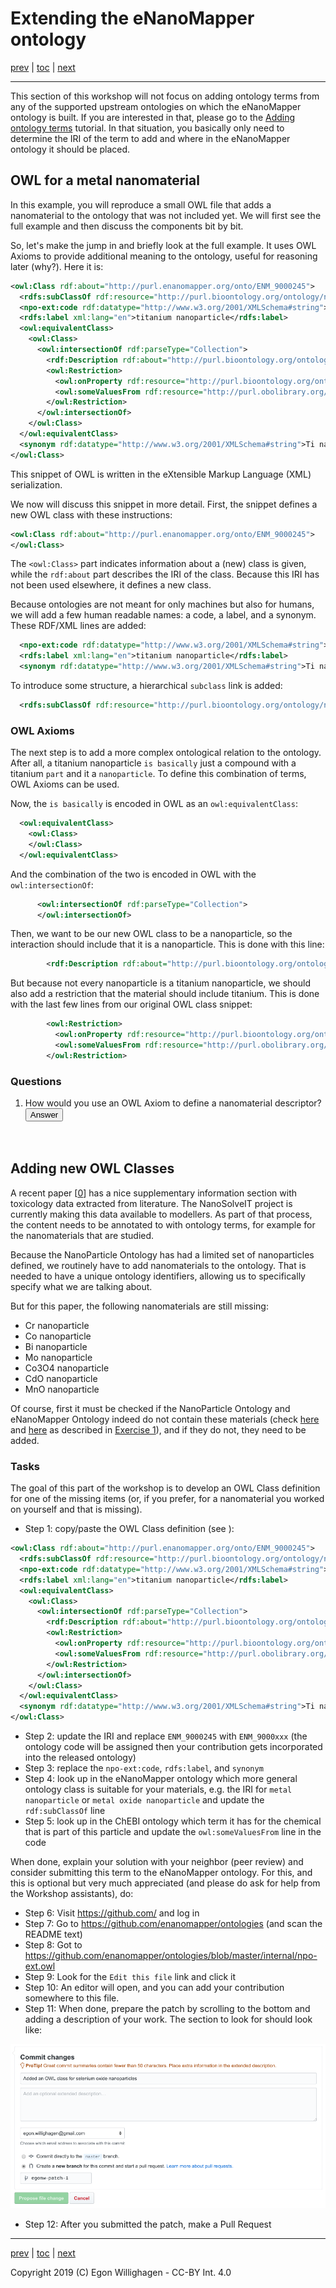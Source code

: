 # Extending the eNanoMapper ontology

[prev](scholia.md) | [toc](./README.md) | [next](nanomaterial.md)

<script>
  function toggleAnswer(id) {
  var answer = document.getElementById(id);
  if (answer.style.visibility === "hidden" ||
      answer.style.visibility === "none") {
    answer.style.visibility = "visible";
  } else {
    answer.style.visibility = "hidden";
  }
}
</script>

---

This section of this workshop will not focus on adding ontology terms from any of the supported
upstream ontologies on which the eNanoMapper ontology is built. If you are interested in that,
please go to the [Adding ontology terms](https://github.com/enanomapper/tutorials/tree/master/Added%20ontology%20terms) 
tutorial. In that situation, you basically only need to determine
the IRI of the term to add and where in the eNanoMapper ontology it should be placed.

## OWL for a metal nanomaterial

In this example, you will reproduce a small OWL file that adds a nanomaterial to the ontology that
was not included yet. We will first see the full example and then discuss the components bit by bit.

So, let's make the jump in and briefly look at the full example. It uses OWL Axioms to provide
additional meaning to the ontology, useful for reasoning later (why?). Here it is:

```xml
<owl:Class rdf:about="http://purl.enanomapper.org/onto/ENM_9000245">
  <rdfs:subClassOf rdf:resource="http://purl.bioontology.org/ontology/npo#NPO_1384"/>
  <npo-ext:code rdf:datatype="http://www.w3.org/2001/XMLSchema#string">titanium nanoparticle</npo-ext:code>
  <rdfs:label xml:lang="en">titanium nanoparticle</rdfs:label>
  <owl:equivalentClass>
    <owl:Class>
      <owl:intersectionOf rdf:parseType="Collection">
        <rdf:Description rdf:about="http://purl.bioontology.org/ontology/npo#NPO_707"/>
        <owl:Restriction>
          <owl:onProperty rdf:resource="http://purl.bioontology.org/ontology/npo#has_component_part"/>
          <owl:someValuesFrom rdf:resource="http://purl.obolibrary.org/obo/CHEBI_33341"/>
        </owl:Restriction>
      </owl:intersectionOf>
    </owl:Class>
  </owl:equivalentClass>
  <synonym rdf:datatype="http://www.w3.org/2001/XMLSchema#string">Ti nanoparticle</synonym>
</owl:Class>
```

This snippet of OWL is written in the eXtensible Markup Language (XML) serialization.

We now will discuss this snippet in more detail. First, the snippet defines a new OWL class with
these instructions:

```xml
<owl:Class rdf:about="http://purl.enanomapper.org/onto/ENM_9000245">
</owl:Class>
```

The `<owl:Class>` part indicates information about a (new) class is given, while the `rdf:about`
part describes the IRI of the class. Because this IRI has not been used elsewhere, it defines a new
class.

Because ontologies are not meant for only machines but also for humans, we will add a few human
readable names: a code, a label, and a synonym. These RDF/XML lines are added:

```xml
  <npo-ext:code rdf:datatype="http://www.w3.org/2001/XMLSchema#string">titanium nanoparticle</npo-ext:code>
  <rdfs:label xml:lang="en">titanium nanoparticle</rdfs:label>
  <synonym rdf:datatype="http://www.w3.org/2001/XMLSchema#string">Ti nanoparticle</synonym>
```

To introduce some structure, a hierarchical `subclass` link is added:

```xml
  <rdfs:subClassOf rdf:resource="http://purl.bioontology.org/ontology/npo#NPO_1384"/>
```

### OWL Axioms

The next step is to add a more complex ontological relation to the ontology. After all, a titanium
nanoparticle `is basically` just a compound with a titanium `part` and it a `nanoparticle`. To define
this combination of terms, OWL Axioms can be used.

Now, the `is basically` is encoded in OWL as an `owl:equivalentClass`:

```xml
  <owl:equivalentClass>
    <owl:Class>
    </owl:Class>
  </owl:equivalentClass>
```

And the combination of the two is encoded in OWL with the `owl:intersectionOf`:

```xml
      <owl:intersectionOf rdf:parseType="Collection">
      </owl:intersectionOf>
```

Then, we want to be our new OWL class to be a nanoparticle, so the interaction should
include that it is a nanoparticle. This is done with this line:

```xml
        <rdf:Description rdf:about="http://purl.bioontology.org/ontology/npo#NPO_707"/>
```

But because not every nanoparticle is a titanium nanoparticle, we should also add a restriction
that the material should include titanium. This is done with the last few lines from our
original OWL class snippet:

```xml
        <owl:Restriction>
          <owl:onProperty rdf:resource="http://purl.bioontology.org/ontology/npo#has_component_part"/>
          <owl:someValuesFrom rdf:resource="http://purl.obolibrary.org/obo/CHEBI_33341"/>
        </owl:Restriction>
```

### Questions

1. How would you use an OWL Axiom to define a nanomaterial descriptor? <button onclick="toggleAnswer('q1')">Answer</button><span id="q1" style="visibility: hidden">You can define an `owl:equivalentClass` that the thing is a descriptor, but with the restriction that it is only computed for things that are nanomaterials, rather than all chemicals.</span>

## Adding new OWL Classes

A recent paper [[0](https://github.com/NanoSolveIT/10.1021-acsnano.8b07562)] has a nice
supplementary information section with toxicology data extracted from literature. The NanoSolveIT
project is currently making this data available to modellers.
As part of that process, the content needs to be annotated to with ontology terms, for example
for the nanomaterials that are studied.

Because the NanoParticle Ontology has had a limited set of nanoparticles defined, we routinely
have to add nanomaterials to the ontology. That is needed to have a unique ontology identifiers,
allowing us to specifically specify what we are talking about.

But for this paper, the following nanomaterials are still missing:

* Cr nanoparticle
* Co nanoparticle
* Bi nanoparticle
* Mo nanoparticle
* Co3O4 nanoparticle
* CdO nanoparticle
* MnO nanoparticle

Of course, first it must be checked if the NanoParticle Ontology and eNanoMapper Ontology indeed do
not contain these materials (check
[here]() and
[here]() as described in [Exercise 1](browsing.md)), and if they do not, they need to be added.

### Tasks

The goal of this part of the workshop is to develop an OWL Class definition for one of the missing
items (or, if you prefer, for a nanomaterial you worked on yourself and that is missing).

* Step 1: copy/paste the OWL Class definition (see []()):

```xml
<owl:Class rdf:about="http://purl.enanomapper.org/onto/ENM_9000245">
  <rdfs:subClassOf rdf:resource="http://purl.bioontology.org/ontology/npo#NPO_1384"/>
  <npo-ext:code rdf:datatype="http://www.w3.org/2001/XMLSchema#string">titanium nanoparticle</npo-ext:code>
  <rdfs:label xml:lang="en">titanium nanoparticle</rdfs:label>
  <owl:equivalentClass>
    <owl:Class>
      <owl:intersectionOf rdf:parseType="Collection">
        <rdf:Description rdf:about="http://purl.bioontology.org/ontology/npo#NPO_707"/>
        <owl:Restriction>
          <owl:onProperty rdf:resource="http://purl.bioontology.org/ontology/npo#has_component_part"/>
          <owl:someValuesFrom rdf:resource="http://purl.obolibrary.org/obo/CHEBI_33341"/>
        </owl:Restriction>
      </owl:intersectionOf>
    </owl:Class>
  </owl:equivalentClass>
  <synonym rdf:datatype="http://www.w3.org/2001/XMLSchema#string">Ti nanoparticle</synonym>
</owl:Class>
```

* Step 2: update the IRI and replace `ENM_9000245` with `ENM_9000xxx` (the ontology code will be assigned
  then your contribution gets incorporated into the released ontology)
* Step 3: replace the `npo-ext:code`, `rdfs:label`, and `synonym`
* Step 4: look up in the eNanoMapper ontology which more general ontology class is suitable for your
  materials, e.g. the IRI for
  `metal nanoparticle` or `metal oxide nanoparticle` and update the `rdf:subClassOf` line
* Step 5: look up in the ChEBI ontology which term it has for the chemical that is part of this particle
  and update the `owl:someValuesFrom` line in the code

When done, explain your solution with your neighbor (peer review) and consider submitting this term
to the eNanoMapper ontology. For this, and this is optional but very much appreciated (and
please do ask for help from the Workshop assistants), do:

* Step 6: Visit https://github.com/ and log in
* Step 7: Go to https://github.com/enanomapper/ontologies (and scan the README text)
* Step 8: Got to https://github.com/enanomapper/ontologies/blob/master/internal/npo-ext.owl
* Step 9: Look for the `Edit this file` link and click it
* Step 10: An editor will open, and you can add your contribution somewhere to this file.
* Step 11: When done, prepare the patch by scrolling to the bottom and adding a description of your work. The section
  to look for should look like:

![](../SubmitPatch.png)

* Step 12: After you submitted the patch, make a Pull Request


---

[prev](scholia.md) | [toc](./README.md) | [next](nanomaterial.md)

Copyright 2019 (C) Egon Willighagen - CC-BY Int. 4.0
